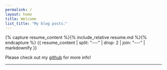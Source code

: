 ```yaml
---
permalink: /
layout: home
title: Welcome
list_title: "My blog posts:"
---
```


{% capture resume_content %}{% include_relative resume.md %}{% endcapture %}
{{ resume_content | split: "---" | drop: 2 | join: "---" | markdownify }}

Please check out my [github][gh] for more info!

[gh]: https://github.com/julie-is-late

---
